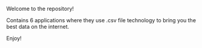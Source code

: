 Welcome to the repository!

Contains 6 applications where they use .csv file technology to bring you the best data on the internet.

Enjoy!